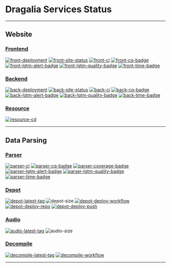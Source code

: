 # Dragalia Services Status

-----

## Website

### [Frontend][front-repo]

[![front-deployment]][front-site]
[![front-site-status]][front-site]
[![front-ci]][front-ci-link]
[![front-cq-badge]][front-cq-link]
[![front-lgtm-alert-badge]][front-lgtm-alert-link]
[![front-lgtm-quality-badge]][front-lgtm-quality-link]
[![front-time-badge]][front-time-link]

### [Backend][back-repo]

[![back-deployment]][back-site]
[![back-site-status]][back-site]
[![back-ci]][back-ci-link]
[![back-cq-badge]][back-cq-link]
[![back-lgtm-alert-badge]][back-lgtm-alert-link]
[![back-lgtm-quality-badge]][back-lgtm-quality-link]
[![back-time-badge]][back-time-link]

### [Resource][resource-repo]

[![resource-cd]][resource-cd-link]

-----

## Data Parsing

### [Parser][parser-repo]

[![parser-ci]][parser-ci-link]
[![parser-cq-badge]][parser-cq-link]
[![parser-coverage-badge]][parser-coverage-link]
[![parser-lgtm-alert-badge]][parser-lgtm-alert-link]
[![parser-lgtm-quality-badge]][parser-lgtm-quality-link]
[![parser-time-badge]][parser-time-link]

### [Depot][depot-repo]

[![depot-latest-tag]][depot-tags]
![depot-size]
[![depot-deploy-workflow]][depot-deploy-workflow-link]
[![depot-deploy-repo]][depot-deploy-repo-link]
[![depot-deploy-push]][depot-deploy-push-link]

### [Audio][audio-repo]

[![audio-latest-tag]][audio-tags]
![audio-size]

### [Decompile][decompile-repo]

[![decompile-latest-tag]][decompile-tags]
[![decompile-workflow]][decompile-workflow-link]

-----

[front-repo]: https://github.com/RaenonX-DL/dragalia-site-front
[front-deployment]: https://pyheroku-badge.herokuapp.com/?app=dragalia-site-front&style=flat-square
[front-site]: https://dl.raenonx.cc
[front-site-status]: https://img.shields.io/website?down_message=offline&up_message=online&url=https%3A%2F%2Fdl.raenonx.cc
[front-cq-link]: https://www.codacy.com/gh/RaenonX-DL/dragalia-site-front/dashboard
[front-cq-badge]: https://app.codacy.com/project/badge/Grade/83fa9f649f2e4001b848fc978642ea68
[front-ci]: https://github.com/RaenonX-DL/dragalia-site-front/workflows/Node%20CI/badge.svg
[front-ci-link]: https://github.com/RaenonX-DL/dragalia-site-front/actions?query=workflow%3A%22Node+CI%22
[front-time-link]: https://wakatime.com/badge/github/RaenonX-DL/dragalia-site-front
[front-time-badge]: https://wakatime.com/badge/github/RaenonX-DL/dragalia-site-front.svg
[front-lgtm-alert-badge]: https://img.shields.io/lgtm/alerts/g/RaenonX-DL/dragalia-site-front.svg?logo=lgtm&logoWidth=18
[front-lgtm-alert-link]: https://lgtm.com/projects/g/RaenonX-DL/dragalia-site-front/alerts/
[front-lgtm-quality-badge]: https://img.shields.io/lgtm/grade/javascript/g/RaenonX-DL/dragalia-site-front.svg?logo=lgtm&logoWidth=18
[front-lgtm-quality-link]: https://lgtm.com/projects/g/RaenonX-DL/dragalia-site-front/context:javascript

[back-repo]: https://github.com/RaenonX-DL/dragalia-site-back
[back-deployment]: https://pyheroku-badge.herokuapp.com/?app=dragalia-site-back&style=flat-square
[back-site]: https://dl-back.raenonx.cc
[back-site-status]: https://img.shields.io/website?down_message=offline&up_message=online&url=https%3A%2F%2Fdl-back.raenonx.cc
[back-cq-link]: https://www.codacy.com/gh/RaenonX-DL/dragalia-site-back/dashboard
[back-cq-badge]: https://app.codacy.com/project/badge/Grade/8710325ebb8049c18a5576aa2feb8567
[back-ci]: https://github.com/RaenonX-DL/dragalia-site-back/workflows/Python%20CI/badge.svg
[back-ci-link]: https://github.com/RaenonX-DL/dragalia-site-back/actions?query=workflow%3A%22Python+CI%22
[back-time-link]: https://wakatime.com/badge/github/RaenonX-DL/dragalia-site-back
[back-time-badge]: https://wakatime.com/badge/github/RaenonX-DL/dragalia-site-back.svg
[back-lgtm-alert-badge]: https://img.shields.io/lgtm/alerts/g/RaenonX-DL/dragalia-site-back.svg?logo=lgtm&logoWidth=18
[back-lgtm-alert-link]: https://lgtm.com/projects/g/RaenonX-DL/dragalia-site-back/alerts/
[back-lgtm-quality-badge]: https://img.shields.io/lgtm/grade/python/g/RaenonX-DL/dragalia-site-back.svg?logo=lgtm&logoWidth=18
[back-lgtm-quality-link]: https://lgtm.com/projects/g/RaenonX-DL/dragalia-site-back/context:python

[resource-repo]: https://github.com/RaenonX-DL/dragalia-site-resources/
[resource-cd]: https://github.com/RaenonX-DL/dragalia-site-resources/workflows/Resource%20Deployment/badge.svg
[resource-cd-link]: https://github.com/RaenonX-DL/dragalia-site-resources/actions?query=workflow%3A%22Resource+Deployment%22

[parser-repo]:  https://github.com/RaenonX-DL/dragalia-data-parse/
[parser-ci]: https://github.com/RaenonX-DL/dragalia-data-parse/workflows/CI/badge.svg
[parser-ci-link]: https://github.com/RaenonX-DL/dragalia-data-parse/actions?query=workflow%3ACI
[parser-coverage-badge]: https://app.codacy.com/project/badge/Coverage/0053d85597a740c393a6bfd007e4033b
[parser-coverage-link]: https://www.codacy.com/gh/RaenonX-DL/dragalia-data-parse/dashboard
[parser-cq-badge]: https://app.codacy.com/project/badge/Grade/0053d85597a740c393a6bfd007e4033b
[parser-cq-link]: https://www.codacy.com/gh/RaenonX-DL/dragalia-data-parse/dashboard
[parser-time-badge]: https://wakatime.com/badge/github/RaenonX-DL/dragalia-data-parse.svg
[parser-time-link]: https://wakatime.com/badge/github/RaenonX-DL/dragalia-data-parse
[parser-lgtm-alert-badge]: https://img.shields.io/lgtm/alerts/g/RaenonX-DL/dragalia-data-parse.svg?logo=lgtm&logoWidth=18
[parser-lgtm-alert-link]: https://lgtm.com/projects/g/RaenonX-DL/dragalia-data-parse/alerts/
[parser-lgtm-quality-badge]: https://img.shields.io/lgtm/grade/python/g/RaenonX-DL/dragalia-data-parse.svg?logo=lgtm&logoWidth=18
[parser-lgtm-quality-link]: https://lgtm.com/projects/g/RaenonX-DL/dragalia-data-parse/context:python

[depot-repo]: https://github.com/RaenonX-DL/dragalia-data-depot/
[depot-size]: https://img.shields.io/github/repo-size/RaenonX-DL/dragalia-data-depot
[depot-deploy-workflow]: https://github.com/RaenonX-DL/dragalia-data-depot/workflows/Resource%20Deployment%20(Workflow%20Dispatch)/badge.svg
[depot-deploy-workflow-link]: https://github.com/RaenonX-DL/dragalia-data-depot/actions?query=workflow%3A%22Resource+Deployment+%28Workflow+Dispatch%29%22
[depot-deploy-repo]: https://github.com/RaenonX-DL/dragalia-data-depot/workflows/Resource%20Deployment%20(Repository%20Dispatch)/badge.svg
[depot-deploy-repo-link]: https://github.com/RaenonX-DL/dragalia-data-depot/actions?query=workflow%3A%22Resource+Deployment+%28Repository+Dispatch%29%22
[depot-deploy-push]: https://github.com/RaenonX-DL/dragalia-data-depot/workflows/Resource%20Deployment%20(Push)/badge.svg
[depot-deploy-push-link]: https://github.com/RaenonX-DL/dragalia-data-depot/actions?query=workflow%3A%22Resource+Deployment+%28Push%29%22
[depot-latest-tag]: https://img.shields.io/github/v/tag/RaenonX-DL/dragalia-data-depot?label=Manifest%20version
[depot-tags]: https://github.com/RaenonX-DL/dragalia-data-depot/tags

[audio-repo]: https://github.com/RaenonX-DL/dragalia-data-audio
[audio-size]: https://img.shields.io/github/repo-size/RaenonX-DL/dragalia-data-audio
[audio-latest-tag]: https://img.shields.io/github/v/tag/RaenonX-DL/dragalia-data-audio?label=Manifest%20version
[audio-tags]: https://github.com/RaenonX-DL/dragalia-data-audio/tags

[decompile-repo]: https://github.com/RaenonX-DL/dragalia-decompile
[decompile-workflow]: https://github.com/RaenonX-DL/dragalia-decompile/workflows/Decompile/badge.svg
[decompile-workflow-link]: https://github.com/RaenonX-DL/dragalia-decompile/actions?query=workflow%3ADecompile
[decompile-latest-tag]: https://img.shields.io/github/v/tag/RaenonX-DL/dragalia-decompile?label=App%20version
[decompile-tags]: https://github.com/RaenonX-DL/dragalia-decompile/tags

